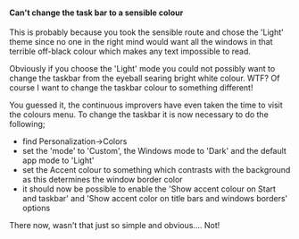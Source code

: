 #### Can't change the task bar to a sensible colour

This is probably because you took the sensible route and chose the 'Light' theme since no 
one in the right mind would want all the windows in that terrible off-black colour which makes
any text impossible to read.

Obviously if you choose the 'Light' mode you could not possibly want to change the taskbar from the
eyeball searing bright white colour. WTF? Of course I want to change the taskbar colour to something different! 

You guessed it, the continuous improvers have even taken the time to visit the colours menu. 
To change the taskbar it is now necessary to do the following;

- find Personalization->Colors
- set the 'mode' to 'Custom', the Windows mode to 'Dark' and the default app mode to 'Light'
- set the Accent colour to something which contrasts with the background as this determines the window border color
- it should now be possible to enable the 'Show accent colour on Start and taskbar' and 'Show accent color on title bars and windows borders' options

There now, wasn't that just so simple and obvious.... Not!

